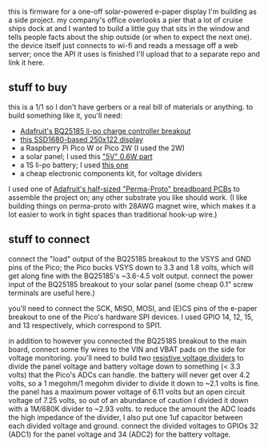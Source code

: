this is firmware for a one-off solar-powered e-paper display I'm building
as a side project.  my company's office overlooks a pier that a lot of cruise
ships dock at and I wanted to build a little guy that sits in the window and
tells people facts about the ship outside (or when to expect the next one).
the device itself just connects to wi-fi and reads a message off a web
server; once the API it uses is finished I'll upload that to a separate repo
and link it here.

## stuff to buy

this is a 1/1 so I don't have gerbers or a real bill of materials or anything.
to build something like it, you'll need:

- [Adafruit's BQ25185 li-po charge controller breakout][bq25185]
- [this SSD1680-based 250x122 display][e-paper]
- a Raspberry Pi Pico W or Pico 2W (I used the 2W)
- a solar panel; I used this ["5V" 0.6W part][solar-panel]
- a 1S li-po battery; I used [this one][li-po]
- a cheap electronic components kit, for voltage dividers

I used one of [Adafruit's half-sized "Perma-Proto" breadboard PCBs][perma-proto]
to assemble the project on; any other substrate you like should work.  (I like
building things on perma-proto with 28AWG magnet wire, which makes it a lot
easier to work in tight spaces than traditional hook-up wire.)

[bq25185]: https://www.adafruit.com/product/6091
[e-paper]: https://www.adafruit.com/product/4197
[solar-panel]: https://www.adafruit.com/product/5856
[li-po]: https://www.adafruit.com/product/258
[perma-proto]: https://www.adafruit.com/product/571

## stuff to connect

connect the "load" output of the BQ25185 breakout to the VSYS and GND pins of the
Pico; the Pico bucks VSYS down to 3.3 and 1.8 volts, which will get along fine
with the BQ25185's ~3.6-4.5 volt output.  connect the power input of the BQ25185
breakout to your solar panel (some cheap 0.1" screw terminals are useful here.)

you'll need to connect the SCK, MISO, MOSI, and (E)CS pins of the e-paper breakout
to one of the Pico's hardware SPI devices.  I used GPIO 14, 12, 15, and 13
respectively, which correspond to SPI1.

in addition to however you connected the BQ25185 breakout to the main board,
connect some fly wires to the VIN and VBAT pads on the side for voltage monitoring.
you'll need to build two [resistive voltage dividers][resistive-divider] to divide
the panel voltage and battery voltage down to something (< 3.3 volts) that the
Pico's ADCs can handle. the battery will never get over 4.2 volts, so a 1 
megohm/1 megohm divider to divide it down to ~2.1 volts is fine. the panel has a
maximum power voltage of 6.11 volts but an open circuit voltage of 7.25 volts,
so out of an abundance of caution I divided it down with a 1M/680K divider to
~2.93 volts.  to reduce the amount the ADC loads the high impedance of the
divider, I also put one 1uf capacitor between each divided voltage and ground.
connect the divided voltages to GPIOs 32 (ADC1) for the panel voltage and 34 (ADC2)
for the battery voltage.

[resistive-divider]: https://en.wikipedia.org/wiki/Voltage_divider#Resistive_divider
